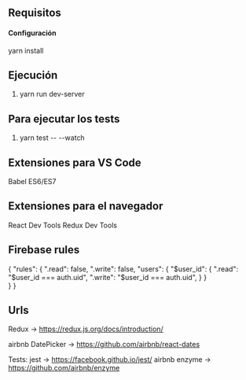 ## Requisitos

#### Configuración

yarn install

## Ejecución

1. yarn run dev-server

## Para ejecutar los tests

1. yarn test -- --watch

## Extensiones para VS Code

Babel ES6/ES7

## Extensiones para el navegador

React Dev Tools
Redux Dev Tools

## Firebase rules

{
  "rules": {
    ".read": false,
    ".write": false,
    "users": {
      "$user_id": {
        ".read": "$user_id === auth.uid",
    		".write": "$user_id === auth.uid",
      }
    }  
  }
}

## Urls
Redux -> https://redux.js.org/docs/introduction/

airbnb DatePicker -> https://github.com/airbnb/react-dates

Tests:
jest -> https://facebook.github.io/jest/
airbnb enzyme -> https://github.com/airbnb/enzyme

